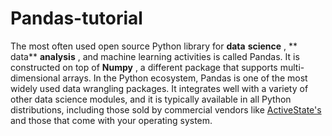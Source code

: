 # Pandas-tutorial

The most often used open source Python library for **data** **science** , ** data** **analysis** , and machine learning activities is called Pandas. It is constructed on top of  **Numpy** , a different package that supports multi-dimensional arrays. In the Python ecosystem, Pandas is one of the most widely used data wrangling packages. It integrates well with a variety of other data science modules, and it is typically available in all Python distributions, including those sold by commercial vendors like [ActiveState's](https://platform.activestate.com/featured-projects?_ga=2.126977421.1829063026.1668406026-1004339688.1668406026) and those that come with your operating system.
